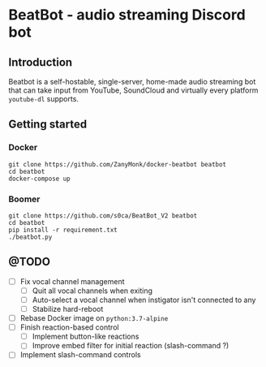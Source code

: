 # BeatBot - audio streaming Discord bot

## Introduction
Beatbot is a self-hostable, single-server, home-made audio streaming bot that can
take input from YouTube, SoundCloud and virtually every platform `youtube-dl` supports.

## Getting started
### Docker
```shell
git clone https://github.com/ZanyMonk/docker-beatbot beatbot
cd beatbot
docker-compose up
```

### Boomer
```shell
git clone https://github.com/s0ca/BeatBot_V2 beatbot
cd beatbot
pip install -r requirement.txt
./beatbot.py
```


## @TODO
- [ ] Fix vocal channel management
  - [ ] Quit all vocal channels when exiting
  - [ ] Auto-select a vocal channel when instigator isn't connected to any
  - [ ] Stabilize hard-reboot
- [ ] Rebase Docker image on `python:3.7-alpine`
- [ ] Finish reaction-based control
  - [ ] Implement button-like reactions
  - [ ] Improve embed filter for initial reaction (slash-command ?)
- [ ] Implement slash-command controls